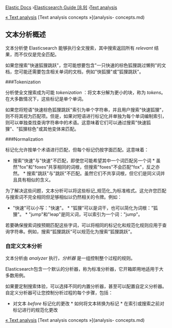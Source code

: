 

[Elastic Docs](/guide/) ›[Elasticsearch Guide [8.9]](index.md) ›[Text
analysis](analysis.md)

[« Text analysis](analysis.md) [Text analysis concepts »](analysis-
concepts.md)

## 文本分析概述

文本分析使 Elasticsearch 能够执行全文搜索，其中搜索返回所有 _relevant_ 结果，而不仅仅是完全匹配。

如果您搜索"快速狐狸跳跃"，您可能想要包含"一只快速的棕色狐狸跳过懒狗"的文档，您可能还需要包含相关单词的文档，例如"快狐狸"或"狐狸跳跃"。

###Tokenization

分析使全文搜索成为可能 _tokenization_ ：将文本分解为更小的块，称为 _tokens_。在大多数情况下，这些标记是单个单词。

如果您将短语"快速棕色狐狸跳跃"索引为单个字符串，并且用户搜索"快速狐狸"，则不将其视为匹配项。但是，如果对短语进行标记化并单独为每个单词编制索引，则可以单独查找查询字符串中的术语。这意味着它们可以通过搜索"快速狐狸"、"狐狸棕色"或其他变体来匹配。

###Normalization

标记化允许按单个术语进行匹配，但每个标记仍按字面匹配。这意味着：

* 搜索"快速"与"快速"不匹配，即使您可能希望其中一个词匹配另一个词 * 虽然"fox"和"foxes"共享相同的词根，但搜索"foxes"不会匹配"fox"，反之亦然。  * 搜索"跳跃"与"跳跃"不匹配。虽然它们不共享词根，但它们是同义词并且具有相似的含义。

为了解决这些问题，文本分析可以将这些标记_规范化_为标准格式。这允许您匹配与搜索词不完全相同但足够相似以仍然相关的令牌。例如：

* "快速"可以小写："快速"。  * "狐狸"可以是词干，也可以简化为词根："狐狸"。  * "jump"和"leap"是同义词，可以索引为一个词："jump"。

若要确保搜索词按预期匹配这些字词，可以将相同的标记化和规范化规则应用于查询字符串。例如，搜索"狐狸跳跃"可以规范化为搜索"狐狸跳跃"。

### 自定义文本分析

文本分析由 _analyzer_ 执行，_分析器_ 是一组控制整个过程的规则。

Elasticsearch包含一个默认的分析器，称为标准分析器，它开箱即用地适用于大多数用例。

如果要定制搜索体验，可以选择不同的内置分析器，甚至可以配置自定义分析器。自定义分析器可让您控制分析过程的每个步骤，包括：

* 对文本 _before_ 标记化的更改 * 如何将文本转换为标记 * 在索引或搜索之前对标记进行的规范化更改

[« Text analysis](analysis.md) [Text analysis concepts »](analysis-
concepts.md)
